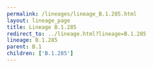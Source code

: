 ```yaml
---
permalink: /lineages/lineage_B.1.285.html
layout: lineage_page
title: Lineage B.1.285
redirect_to: ../lineage.html?lineage=B.1.285
lineage: B.1.285
parent: B.1
children: ['B.1.285']
---
```


